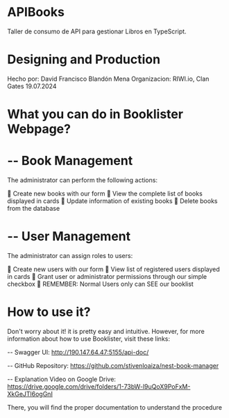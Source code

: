 # APIBooks
Taller de consumo de API para gestionar Libros en TypeScript.

# Designing and Production
Hecho por: David Francisco Blandón Mena
Organizacion: RIWI.io, Clan Gates
19.07.2024

# What you can do in Booklister Webpage?

# -- Book Management
The administrator can perform the following actions:

🚩 Create new books with our form
🚩 View the complete list of books displayed in cards
🚩 Update information of existing books
🚩 Delete books from the database

# -- User Management
The administrator can assign roles to users:

🚩 Create new users with our form
🚩 View list of registered users displayed in cards
🚩 Grant user or administrator permissions through our simple checkbox
🚩 REMEMBER: Normal Users only can SEE our booklist

# How to use it?

Don't worry about it! it is pretty easy and intuitive. However, for more information about how to use Booklister, visit these links:

-- Swagger UI: http://190.147.64.47:5155/api-doc/

-- GitHub Repository: https://github.com/stivenloaiza/nest-book-manager

-- Explanation Video on Google Drive: https://drive.google.com/drive/folders/1-73bW-l9uQoX9PoFxM-XkGeJTl6ogGnI

There, you will find the proper documentation to understand the procedure
